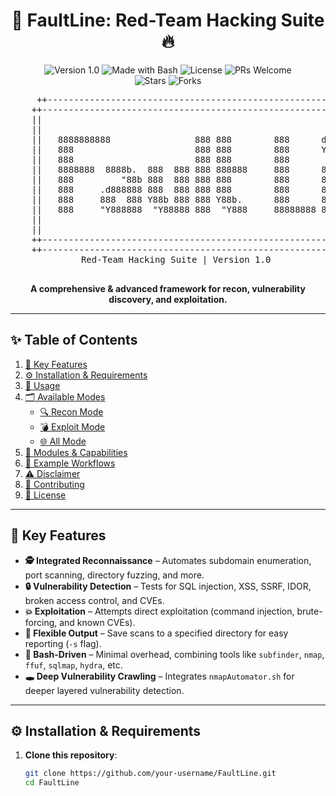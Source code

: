 <h1 align="center">🚀 FaultLine: Red-Team Hacking Suite 🔥</h1>

<p align="center">
  <img src="https://img.shields.io/badge/Version-1.0-brightblue.svg" alt="Version 1.0">
  <img src="https://img.shields.io/badge/Made%20with-Bash-success.svg" alt="Made with Bash">
  <img src="https://img.shields.io/badge/License-Choose%20a%20license-brightorange.svg" alt="License">
  <img src="https://img.shields.io/badge/PRs-Welcome-brightgreen.svg" alt="PRs Welcome">
  <br>
  <img src="https://img.shields.io/github/stars/your-username/FaultLine?style=social" alt="Stars">
  <img src="https://img.shields.io/github/forks/your-username/FaultLine?style=social" alt="Forks">
</p>

<div align="center">
  
  <pre>
     ++----------------------------------------------------------------------------------++
    ++----------------------------------------------------------------------------------++
    ||                                                                                  ||
    ||                                                                                  ||
    ||   8888888888                888 888        888      d8b                   888    ||
    ||   888                       888 888        888      Y8P                   888    ||
    ||   888                       888 888        888                            888    ||
    ||   8888888  8888b.  888  888 888 888888     888      888 88888b.   .d88b.  888    ||
    ||   888         "88b 888  888 888 888        888      888 888 "88b d8P  Y8b 888    ||
    ||   888     .d888888 888  888 888 888        888      888 888  888 88888888 Y8P    ||
    ||   888     888  888 Y88b 888 888 Y88b.      888      888 888  888 Y8b.      "     ||
    ||   888     "Y888888  "Y88888 888  "Y888     88888888 888 888  888  "Y8888  888    ||
    ||                                                                                  ||
    ||                                                                                  ||
    ++----------------------------------------------------------------------------------++
    ++----------------------------------------------------------------------------------++
   Red-Team Hacking Suite | Version 1.0
  </pre>
  
  <strong>A comprehensive & advanced framework for recon, vulnerability discovery, and exploitation.</strong>

</div>

---

## ✨ Table of Contents

1. [🔑 Key Features](#-key-features)
2. [⚙️ Installation & Requirements](#️-installation--requirements)
3. [🚀 Usage](#-usage)
4. [🗂 Available Modes](#-available-modes)
   - [🔍 Recon Mode](#recon-mode)
   - [💣 Exploit Mode](#exploit-mode)
   - [🌐 All Mode](#all-mode)
5. [🔧 Modules & Capabilities](#-modules--capabilities)
6. [🎯 Example Workflows](#-example-workflows)
7. [⚠️ Disclaimer](#️-disclaimer)
8. [🤝 Contributing](#-contributing)
9. [📜 License](#-license)

---

## 🔑 Key Features

- **🕵️ Integrated Reconnaissance** – Automates subdomain enumeration, port scanning, directory fuzzing, and more.
- **🔒 Vulnerability Detection** – Tests for SQL injection, XSS, SSRF, IDOR, broken access control, and CVEs.
- **💥 Exploitation** – Attempts direct exploitation (command injection, brute-forcing, and known CVEs).
- **📁 Flexible Output** – Save scans to a specified directory for easy reporting (`-s` flag).
- **🐚 Bash-Driven** – Minimal overhead, combining tools like `subfinder`, `nmap`, `ffuf`, `sqlmap`, `hydra`, etc.
- **🕳️ Deep Vulnerability Crawling** – Integrates `nmapAutomator.sh` for deeper layered vulnerability detection.

---

## ⚙️ Installation & Requirements

1. **Clone this repository**:
   ```bash
   git clone https://github.com/your-username/FaultLine.git
   cd FaultLine
